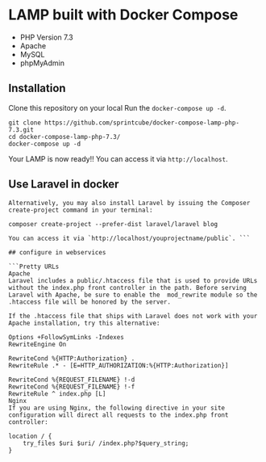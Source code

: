 # LAMP built with Docker Compose


* PHP Version 7.3
* Apache
* MySQL
* phpMyAdmin

## Installation

Clone this repository on your local 
 Run the `docker-compose up -d`.

```shell
git clone https://github.com/sprintcube/docker-compose-lamp-php-7.3.git
cd docker-compose-lamp-php-7.3/
docker-compose up -d
```

Your LAMP  is now ready!! You can access it via `http://localhost`.




## Use Laravel in docker

```Via Composer Create-Project
Alternatively, you may also install Laravel by issuing the Composer create-project command in your terminal:

composer create-project --prefer-dist laravel/laravel blog

You can access it via `http://localhost/youprojectname/public`. ```

## configure in webservices

```Pretty URLs
Apache
Laravel includes a public/.htaccess file that is used to provide URLs without the index.php front controller in the path. Before serving Laravel with Apache, be sure to enable the  mod_rewrite module so the .htaccess file will be honored by the server.

If the .htaccess file that ships with Laravel does not work with your Apache installation, try this alternative:

Options +FollowSymLinks -Indexes
RewriteEngine On

RewriteCond %{HTTP:Authorization} .
RewriteRule .* - [E=HTTP_AUTHORIZATION:%{HTTP:Authorization}]

RewriteCond %{REQUEST_FILENAME} !-d
RewriteCond %{REQUEST_FILENAME} !-f
RewriteRule ^ index.php [L]
Nginx
If you are using Nginx, the following directive in your site configuration will direct all requests to the index.php front controller:

location / {
    try_files $uri $uri/ /index.php?$query_string;
}
```
